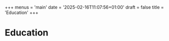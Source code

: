 +++
menus = 'main'
date = '2025-02-16T11:07:56+01:00'
draft = false
title = 'Education'
+++

# Education